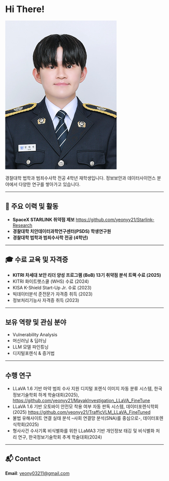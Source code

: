 # Hi There!

![Profile](2025_3_profile.jpg)


경찰대학 법학과 범죄수사학 전공 4학년 재학생입니다.
정보보안과 데이터사이언스 분야에서 다양한 연구를 쌓아가고 있습니다.

---

## 🚀 주요 이력 및 활동

- **SpaceX STARLINK 취약점 제보**
  https://github.com/yeonyy21/Starlink-Research
- **경찰대학 치안데이터과학연구센터(PSDS) 학생연구원**
- **경찰대학 법학과 범죄수사학 전공 (4학년)**

---

## 🎓 수료 교육 및 자격증

- **KITRI 차세대 보안 리더 양성 프로그램 (BoB) 13기 취약점 분석 트랙 수료 (2025)**
- KITRI 화이트햇스쿨 (WHS) 수료 (2024)
- KISA K-Shield Start-Up Jr. 수료 (2023)
- 빅데이터분석 준전문가 자격증 취득 (2023)
- 정보처리기능사 자격증 취득 (2023)
  

---

## 보유 역량 및 관심 분야

- Vulnerability Analysis
- 머신러닝 & 딥러닝
- LLM 모델 파인튜닝
- 디지털포렌식 & 증거법

---

## 수행 연구

- LLaVA 1.6 기반 마약 범죄 수사 지원 디지털 포렌식 이미지 자동 분류 시스템, 한국정보기술학회 하계 학술대회(2025),
https://github.com/yeonyy21/MayakInvestigation_LLaVA_FineTune
- LLaVA 1.6 기반 오토바이 안전모 착용 여부 자동 판독 시스템, 데이터포렌식학회(2025)
https://github.com/yeonyy21/TrafficVLM_LLaVA_FineTuned
- 불법 유해사이트 연결 실태 분석 –사회 연결망 분석(SNA)를 중심으로-, 데이터포렌식학회(2025)
- 형사사건 수사기록 비식별화를 위한 LLaMA3 기반 개인정보 태깅 및 비식별화 처리 연구, 한국정보기술학회 추계 학술대회(2024)
---


## 📬 Contact

**Email**: yeony03211@gmail.com
